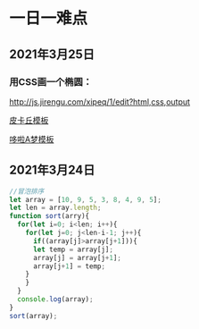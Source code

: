 # 一日一难点



## 2021年3月25日

### 用CSS画一个椭圆：

http://js.jirengu.com/xipeq/1/edit?html,css,output

[皮卡丘模板](https://codepen.io/TeorikDeli/pen/CozBw)

[哆啦A梦模板](https://codepen.io/minukang/pen/VYeZoJ)



## 2021年3月24日

```js
//冒泡排序
let array = [10, 9, 5, 3, 8, 4, 9, 5];
let len = array.length;
function sort(arry){
  for(let i=0; i<len; i++){
    for(let j=0; j<len-i-1; j++){
      if((array[j]>array[j+1])){
      let temp = array[j];
      array[j] = array[j+1];
      array[j+1] = temp;
    }
    }
  }
  console.log(array);
}
sort(array);
```

